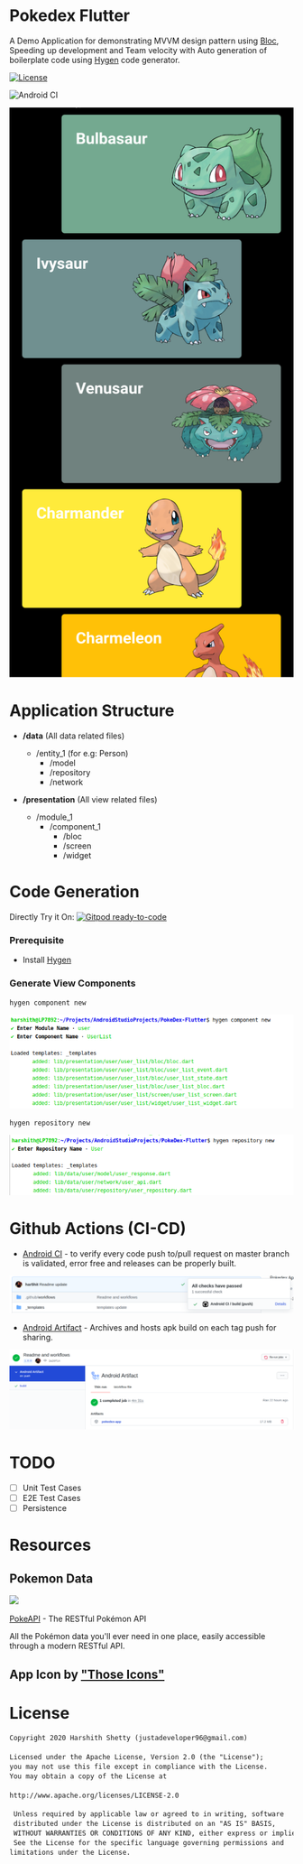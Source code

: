 # Pokedex Flutter
A Demo Application for demonstrating MVVM design pattern using [Bloc](https://github.com/felangel/bloc), Speeding up development and Team velocity with Auto generation of boilerplate code using [Hygen](https://www.hygen.io/) code generator.

[![License](https://img.shields.io/badge/License-Apache%202.0-blue.svg)](https://opensource.org/licenses/Apache-2.0)

![Android CI](https://github.com/har5hit/PokeDex-Flutter/workflows/Android%20CI/badge.svg)

![Screenshot](https://github.com/har5hit/PokeDex-Flutter/blob/master/previews/screenshot.png?raw=true)


# Application Structure

* **/data** (All data related files)
  * /entity_1 (for e.g: Person)
    * /model 
    * /repository 
    * /network
    
* **/presentation** (All view related files)
  * /module_1
    * /component_1
      * /bloc
      * /screen
      * /widget
      

# Code Generation

Directly Try it On: [![Gitpod ready-to-code](https://img.shields.io/badge/Gitpod-ready--to--code-blue?logo=gitpod)](https://gitpod.io/#https://github.com/har5hit/PokeDex-Flutter)

### Prerequisite
* Install [Hygen](http://www.hygen.io/docs/quick-start)

### Generate View Components


```
hygen component new
```
![Screenshot](https://github.com/har5hit/PokeDex-Flutter/blob/master/previews/generate_component.png?raw=true)

```
hygen repository new
```
![Screenshot](https://github.com/har5hit/PokeDex-Flutter/blob/master/previews/generate_repository.png?raw=true)

# Github Actions (CI-CD) 

* [Android CI](https://github.com/har5hit/PokeDex-Flutter/blob/master/.github/workflows/android_ci.yml) - to verify every code push to/pull request on master branch is validated, error free and releases can be properly built.

![Workflow Complete](https://github.com/har5hit/PokeDex-Flutter/blob/master/previews/workflow_check.png?raw=true)

* [Android Artifact](https://github.com/har5hit/PokeDex-Flutter/blob/master/.github/workflows/android_artifact.yml) - Archives and hosts apk build on each tag push for sharing.

![Workflow Artifact](https://github.com/har5hit/PokeDex-Flutter/blob/master/previews/workflow_artifact.png?raw=true)

# TODO
- [ ] Unit Test Cases
- [ ] E2E Test Cases
- [ ] Persistence

# Resources

## Pokemon Data

<img src="https://user-images.githubusercontent.com/24237865/83422649-d1b1d980-a464-11ea-8c91-a24fdf89cd6b.png"/>

[PokeAPI](https://pokeapi.co/) - The RESTful Pokémon API

All the Pokémon data you'll ever need in one place,
easily accessible through a modern RESTful API.

## App Icon by ["Those Icons"](https://www.flaticon.com/authors/those-icons)

# License
```xml
Copyright 2020 Harshith Shetty (justadeveloper96@gmail.com)

Licensed under the Apache License, Version 2.0 (the "License");
you may not use this file except in compliance with the License.
You may obtain a copy of the License at

http://www.apache.org/licenses/LICENSE-2.0

 Unless required by applicable law or agreed to in writing, software
 distributed under the License is distributed on an "AS IS" BASIS,
 WITHOUT WARRANTIES OR CONDITIONS OF ANY KIND, either express or implied.
 See the License for the specific language governing permissions and
limitations under the License.
```
